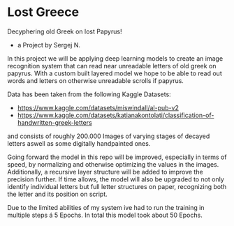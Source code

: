 # Lost Greece

Decyphering old Greek on lost Papyrus!
- a Project by Sergej N.

In this project we will be applying deep learning models
to create an image recognition system that can read near 
unreadable letters of old greek on papyrus. 
With a custom built layered model we hope to be able to 
read out words and letters on otherwise unreadable scrolls
if papyrus.

Data has been taken from the following Kaggle Datasets:

- https://www.kaggle.com/datasets/miswindall/al-pub-v2
- https://www.kaggle.com/datasets/katianakontolati/classification-of-handwritten-greek-letters

and consists of roughly 200.000 Images of varying stages of decayed letters aswell as some digitally handpainted ones.

Going forward the model in this repo will be improved, especially in terms of speed, by normalizing and otherwise optimizing the 
values in the images. Additionally, a recursive layer structure will be added to improve the precision further. If time allows, 
the model will also be upgraded to not only identify individual letters but full letter structures on paper, recognizing both
the letter and its position on script.

Due to the limited abilities of my system ive had to run the training in multiple steps á 5 Epochs. In total this model took about 50 Epochs.
